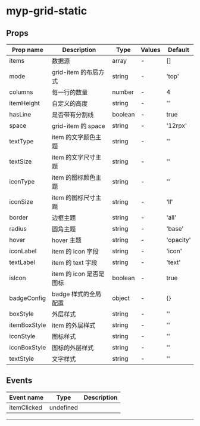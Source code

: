 # myp-grid-static

## Props

| Prop name    | Description             | Type    | Values | Default   |
| ------------ | ----------------------- | ------- | ------ | --------- |
| items        | 数据源                  | array   | -      | []        |
| mode         | grid-item 的布局方式    | string  | -      | 'top'     |
| columns      | 每一行的数量            | number  | -      | 4         |
| itemHeight   | 自定义的高度            | string  | -      | ''        |
| hasLine      | 是否带有分割线          | boolean | -      | true      |
| space        | grid-item 的 space      | string  | -      | '12rpx'   |
| textType     | item 的文字颜色主题     | string  | -      | ''        |
| textSize     | item 的文字尺寸主题     | string  | -      | ''        |
| iconType     | item 的图标颜色主题     | string  | -      | ''        |
| iconSize     | item 的图标尺寸主题     | string  | -      | 'll'      |
| border       | 边框主题                | string  | -      | 'all'     |
| radius       | 圆角主题                | string  | -      | 'base'    |
| hover        | hover 主题              | string  | -      | 'opacity' |
| iconLabel    | item 的 icon 字段       | string  | -      | 'icon'    |
| textLabel    | item 的 text 字段       | string  | -      | 'text'    |
| isIcon       | item 的 icon 是否是图标 | boolean | -      | true      |
| badgeConfig  | badge 样式的全局配置    | object  | -      | {}        |
| boxStyle     | 外层样式                | string  | -      | ''        |
| itemBoxStyle | item 的外层样式         | string  | -      | ''        |
| iconStyle    | 图标样式                | string  | -      | ''        |
| iconBoxStyle | 图标的外层样式          | string  | -      | ''        |
| textStyle    | 文字样式                | string  | -      | ''        |

## Events

| Event name  | Type      | Description |
| ----------- | --------- | ----------- |
| itemClicked | undefined |

---
